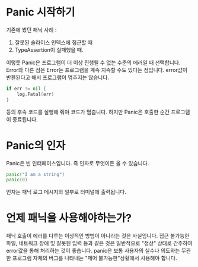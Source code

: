 # Panic 시작하기
기존에 봤던 패닉 사례 : 
1. 잘못된 슬라이스 인덱스에 접근할 때
2. TypeAssertion이 실패했을 때.

이렇듯 Panic은 프로그램이 더 이상 진행될 수 없는 수준의 에러일 때 선택합니다. Error와 다른 점은 Error는 프로그램을 계속 지속할 수도 있다는 점입니다. error값이 반환된다고 해서 프로그램이 멈추지는 않습니다.
```go
if err != nil {
    log.Fatal(err)
}
```
등의 후속 코드를 실행해 줘야 코드가 멈춥니다. 하지만 Panic은 호출한 순간 프로그램이 종료됩니다.

# Panic의 인자
Panic은 빈 인터페이스입니다. 즉 인자로 무엇이든 올 수 있습니다.
```go
panic("I am a string")
panic(0)
```
인자는 패닉 로그 메시지의 일부로 터미널에 출력됩니다.

# 언제 패닉을 사용해야하는가?
패닉 호출이 에러를 다루는 이상적인 방법이 아니라는 것은 사실입니다. 접근 불가능한 파일, 네트워크 장애 및 잘못된 입력 등과 같은 것은 일반적으로 "정상" 상태로 간주하여 error값을 통해 처리하는 것이 좋습니다. panic은 보통 사용자의 실수나 의도와는 무관한 프로그램 자체의 버그를 나타내는 "제어 불가능한"상황에서 사용해야 합니다.